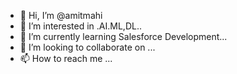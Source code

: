 - 👋 Hi, I’m @amitmahi
- 👀 I’m interested in .AI.ML,DL..
- 🌱 I’m currently learning Salesforce Development...
- 💞️ I’m looking to collaborate on ...
- 📫 How to reach me ...

<!---
amitmahi/amitmahi is a ✨ special ✨ repository because its `README.md` (this file) appears on your GitHub profile.
You can click the Preview link to take a look at your changes.
--->
